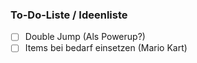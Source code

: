 ### To-Do-Liste / Ideenliste
- [ ] Double Jump (Als Powerup?)
- [ ] Items bei bedarf einsetzen (Mario Kart)
